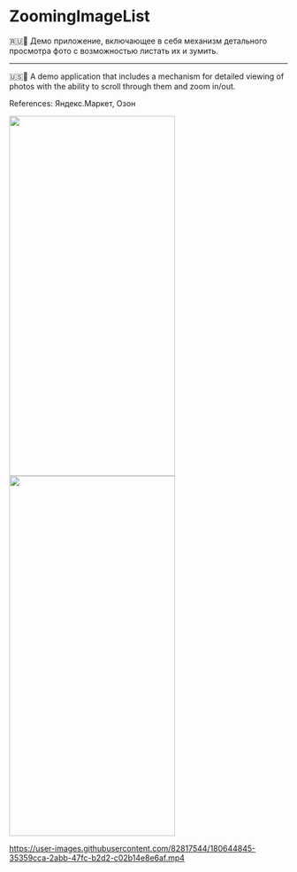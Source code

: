 # ZoomingImageList

🇷🇺🌃 Демо приложение, включающее в себя механизм детального просмотра фото с возможностью листать их и зумить.

-------------------------------------------------

🇺🇸🌇 A demo application that includes a mechanism for detailed viewing of photos with the ability to scroll through them and zoom in/out.


References: Яндекс.Маркет, Озон

<img src="[http://....jpg](https://user-images.githubusercontent.com/82817544/180644742-fd9421ec-0dcb-4a5e-b87f-cd48e6bf3da9.png)" width="300" height="650" />

<img src="[http://....jpg]([https://user-images.githubusercontent.com/82817544/180644742-fd9421ec-0dcb-4a5e-b87f-cd48e6bf3da9.png](https://user-images.githubusercontent.com/82817544/180644743-6bc23926-7154-4083-ba09-16d1f8f79a2b.png))" width="300" height="650" />


https://user-images.githubusercontent.com/82817544/180644845-35359cca-2abb-47fc-b2d2-c02b14e8e6af.mp4


